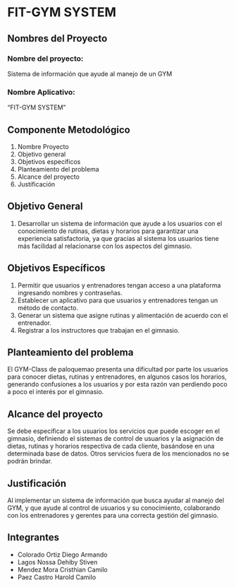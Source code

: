 # FIT-GYM SYSTEM
## Nombres del Proyecto
### Nombre del proyecto: 
Sistema de información que ayude al manejo de un GYM
### Nombre Aplicativo:
“FIT-GYM SYSTEM”
## Componente Metodológico 
1. Nombre Proyecto
2. Objetivo general
3. Objetivos específicos
4. Planteamiento del problema
5. Alcance del proyecto
6. Justificación
## Objetivo General
1. Desarrollar un sistema de información que ayude a los usuarios con el conocimiento de rutinas, dietas y horarios para garantizar una experiencia satisfactoria, ya que gracias al sistema los usuarios tiene más facilidad al relacionarse con los aspectos del gimnasio.
## Objetivos Específicos
1. Permitir que usuarios y entrenadores tengan acceso a una plataforma ingresando nombres y contraseñas.
2. Establecer un aplicativo para que usuarios y entrenadores tengan un método de contacto.
3. Generar un sistema que asigne rutinas y alimentación de acuerdo con el entrenador. 
4. Registrar a los instructores que trabajan en el gimnasio.
## Planteamiento del problema
El GYM-Class de paloquemao presenta una dificultad por parte los usuarios  para conocer dietas, rutinas y entrenadores, en algunos casos los horarios, generando confusiones a los usuarios y por esta razón van perdiendo poco a poco el interés por el gimnasio.
## Alcance del proyecto
Se debe especificar a los usuarios los servicios que puede escoger en el gimnasio, definiendo el sistemas de control de usuarios y la asignación de dietas, rutinas y horarios respectiva de cada cliente, basándose en una determinada base de datos. Otros servicios fuera de los mencionados no se podrán brindar.  
## Justificación
Al implementar un sistema de información que busca  ayudar al manejo del GYM, y que ayude al control de usuarios y su conocimiento, colaborando con los entrenadores y gerentes para una correcta gestión del gimnasio. 
## Integrantes
- Colorado Ortiz Diego Armando
- Lagos Nossa Dehiby Stiven
- Mendez Mora Cristhian  Camilo 
- Paez Castro Harold Camilo 


